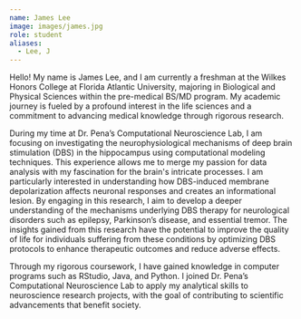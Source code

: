 ```yaml
---
name: James Lee
image: images/james.jpg
role: student
aliases:
  - Lee, J
---
```


Hello! My name is James Lee, and I am currently a freshman at the Wilkes Honors College at Florida Atlantic University, majoring in Biological and Physical Sciences within the pre-medical BS/MD program. My academic journey is fueled by a profound interest in the life sciences and a commitment to advancing medical knowledge through rigorous research.

During my time at Dr. Pena’s Computational Neuroscience Lab, I am focusing on investigating the neurophysiological mechanisms of deep brain stimulation (DBS) in the hippocampus using computational modeling techniques. This experience allows me to merge my passion for data analysis with my fascination for the brain's intricate processes. I am particularly interested in understanding how DBS-induced membrane depolarization affects neuronal responses and creates an informational lesion. By engaging in this research, I aim to develop a deeper understanding of the mechanisms underlying DBS therapy for neurological disorders such as epilepsy, Parkinson’s disease, and essential tremor. The insights gained from this research have the potential to improve the quality of life for individuals suffering from these conditions by optimizing DBS protocols to enhance therapeutic outcomes and reduce adverse effects.

Through my rigorous coursework, I have gained knowledge in computer programs such as RStudio, Java, and Python. I joined Dr. Pena’s Computational Neuroscience Lab to apply my analytical skills to neuroscience research projects, with the goal of contributing to scientific advancements that benefit society.
